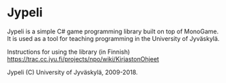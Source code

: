 # Jypeli

Jypeli is a simple C# game programming library built on top of MonoGame. It is used as a tool for teaching programming in the University of Jyväskylä.

Instructions for using the library (in Finnish) <https://trac.cc.jyu.fi/projects/npo/wiki/KirjastonOhjeet>

Jypeli (C) University of Jyväskylä, 2009-2018.
